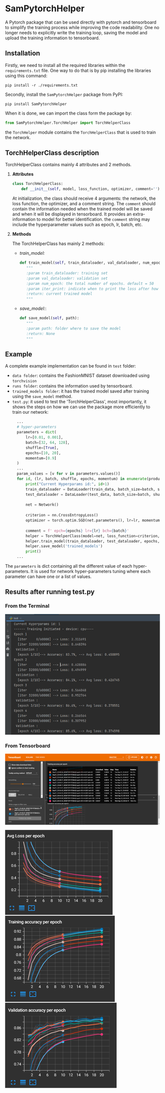 # SamPytorchHelper
A Pytorch package that can be used directly with pytorch and tensorboard to simplify the training process while
improving the code readability. One no longer needs to explicitly write the training loop, saving the model and upload
the training information to tensorboard.

## Installation
Firstly, we need to install all the required libraries within the `requirements.txt` file. One way to do that is by 
pip installing the libraries using this command:  
```commandline
pip install -r ./requirements.txt
```
Secondly, install the `SamPytorchHelper` package from PyPI: 
```commandline
pip install SamPytorchHelper
```
When it is done, we can import the class form the package by:
```python
from SamPytorchHelper.TorchHelper import TorchHelperClass
```
 the `TorchHelper` module contains the `TorchHelperClass` that is used to train the network. 

## TorchHelperClass description 
TorchHelperClass contains mainly 4 attributes and 2 methods. 
1. **Attributes**
    ```python
    class TorchHelperClass:
        def __init__(self, model, loss_function, optimizer, comment='')
    ```
   At initialization, the class should receive 4 arguments: the network, the loss function, the optimizer, and a comment 
string. The `comment` should contain the information needed when the trained model will be saved 
and when it will be displayed in tensorboard. It provides an extra-information to model for better identification. 
the `comment` string may include the hyperparameter values such as epoch, lr, batch, etc. 

2. **Methods** 

     The TorchHelperClass has mainly 2 methods: 
   * *train_model:* 
     ```python
     def train_model(self, train_dataloader, val_dataloader, num_epoch=50, iter_print=100):
        """
        :param train_dataloader: training set
        :param val_dataloader: validation set
        :param num_epoch: the total number of epochs. default = 50
        :param iter_print: indicate when to print the loss after how many iteration. default = 100
        :return: current trained model
        """
     ```
   * *save_model:*:
     ```python
     def save_model(self, path):
        """
        :param path: folder where to save the model
        :return: None
        """
     ````
## Example
A complete example implementation  can be found in `test` folder:
* `data folder`: contains the FashionMNIST dataset downloaded using `torchvision`
* `runs folder`: contains the information used by tensorboard. 
* `trained_models folder`: it has the trained model saved after training using the `save_model` method.
* `test.py`: it used to test the 'TorchHelperClass', most importantly, it shows the steps on how we can use the package 
more efficiently to train our network:
  ```python
    ...
    # hyper-parameters
    parameters = dict(
        lr=[0.01, 0.001],
        batch=[32, 64, 128],
        shuffle=[True],
        epochs=[10, 20],
        momentum=[0.9]
    )
    ...
    param_values = [v for v in parameters.values()]
    for id, (lr, batch, shuffle, epochs, momentum) in enumerate(product(*param_values)):
        print("Current Hyperparams id:", id+1)
        train_dataloader = DataLoader(train_data, batch_size=batch, shuffle=shuffle)
        test_dataloader = DataLoader(test_data, batch_size=batch, shuffle=False)

        net = Network()

        criterion = nn.CrossEntropyLoss()
        optimizer = torch.optim.SGD(net.parameters(), lr=lr, momentum=momentum)

        comment = f' epch={epochs} lr={lr} bch={batch}'
        helper = TorchHelperClass(model=net, loss_function=criterion, optimizer=optimizer, comment=comment)
        helper.train_model(train_dataloader, test_dataloader, epochs, 1000)
        helper.save_model('trained_models')
        print()
    ...
  ```
The `parameters` is dict containing all the different value of each hyper-parameters.
It is used for network hyper-parameters tuning where each parameter can have one or a list of values.  

## Results after running test.py

### From the Terminal

![terminal](./test/pic/terminal.jpg)

### From Tensorboard 
![tensorboard](./test/pic/tensorboard.png)

![loss](./test/pic/loss.png) ![training](./test/pic/training.png) ![validation](./test/pic/validation.png)

